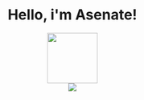
<div align = "center">
  
  <h1>Hello, i'm Asenate!</h1>

  <div>
    <a href="https://github.com/asenatemprotti">
    <img height="100em" src="https://github-readme-stats.vercel.app/api/top-langs/?username=asenatemprotti&langs_count=7&theme=dracula"/><br>
  </div>
    
   <div>
    <a href="https://instagram.com/asenateprotti" target="_blank"><img src="https://img.shields.io/badge/-Instagram-%23E4405F?style=for-the-badge&logo=instagram&logoColor=white" target="_blank"></a>
    </div>
    
  </div>
